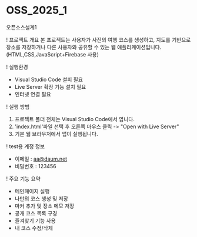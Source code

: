 # OSS_2025_1
오픈소스설계1

! 프로젝트 개요
본 프로젝트는 사용자가 사진의 여행 코스를 생성하고, 지도를 기반으로 장소를 저장하거나 다른 사용자와 공유할 수 있는 웹 애플리케이션입니다.(HTML,CSS,JavaScript+Firebase 사용)

! 실행환경
- Visual Studio Code 설피 필요
- Live Server 확장 기능 설치 필요
- 인터넷 연결 필요

! 실행 방법
1. 프로젝트 폴더 전체는 Visual Studio Code에서 엽니다.
2. 'index.html'파일 선택 후 오른쪽 마우스 클릭 -> "Open with Live Server"
3. 기본 웹 브라우저에서 앱이 실행됩니다.

! test용 계정 정보
- 이메일 : aa@daum.net
- 비밀번호 : 123456

! 주요 기능 요약
- 메인페이지 실행
- 나만의 코스 생성 및 저장
- 마커 추가 및 장소 메모 저장
- 공개 코스 목록 구경
- 즐겨찾기 기능 사용
- 내 코스 수정/삭제

  
